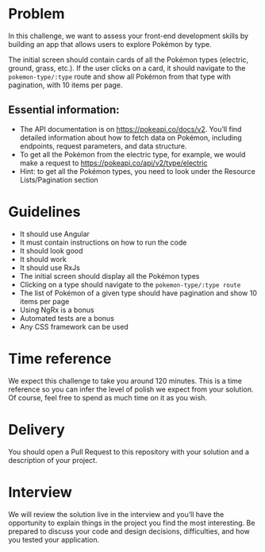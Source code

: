 # Problem

In this challenge, we want to assess your front-end development skills by building an app that allows users to explore Pokémon by type.

The initial screen should contain cards of all the Pokémon types (electric, ground, grass, etc.). If the user clicks on a card, it should navigate to the `pokemon-type/:type` route and show all Pokémon from that type with pagination, with 10 items per page.

## Essential information:

- The API documentation is on https://pokeapi.co/docs/v2.  You’ll find detailed information about how to fetch data on Pokémon, including endpoints, request parameters, and data structure. 
- To get all the Pokémon from the electric type, for example, we would make a request to https://pokeapi.co/api/v2/type/electric
- Hint: to get all the Pokémon types, you need to look under the Resource Lists/Pagination section

# Guidelines

- It should use Angular
- It must contain instructions on how to run the code
- It should look good
- It should work
- It should use RxJs
- The initial screen should display all the Pokémon types
- Clicking on a type should navigate to the `pokemon-type/:type route`
- The list of Pokémon of a given type should have pagination and show 10 items per page
- Using NgRx is a bonus
- Automated tests are a bonus
- Any CSS framework can be used

# Time reference

We expect this challenge to take you around 120 minutes. This is a time reference so you can infer the level of polish we expect from your solution. Of course, feel free to spend as much time on it as you wish.

# Delivery

You should open a Pull Request to this repository with your solution and a description of your project.

# Interview

We will review the solution live in the interview and you’ll have the opportunity to explain things in the project you find the most interesting. Be prepared to discuss your code and design decisions, difficulties, and how you tested your application.
